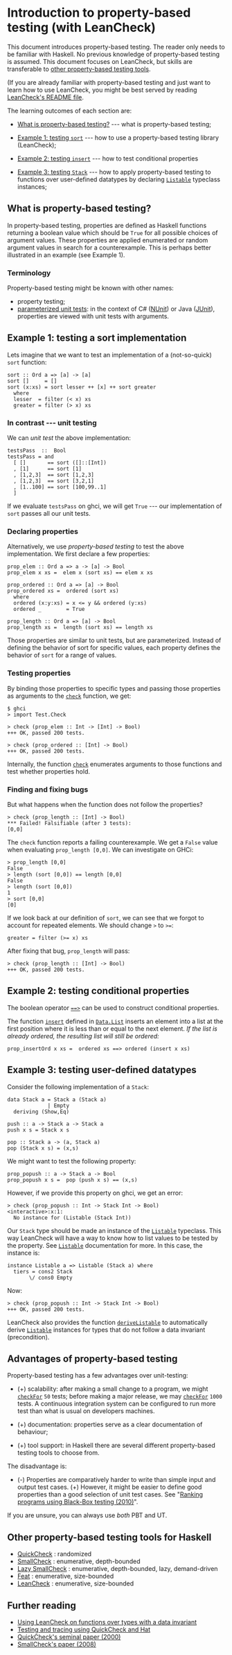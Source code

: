Introduction to property-based testing (with LeanCheck)
=======================================================

This document introduces property-based testing.  The reader only needs to be
familiar with Haskell.  No previous knowledge of property-based testing is
assumed.  This document focuses on LeanCheck, but skills are transferable to
[other property-based testing tools](#other-property-based-testing-tools-for-haskell).

(If you are already familiar with property-based testing and just want to learn
how to use LeanCheck, you might be best served by reading
[LeanCheck's README file](../README.md).

The learning outcomes of each section are:

* [What is property-based testing?](#what-is-property-based-testing)
  --- what is property-based testing;

* [Example 1: testing `sort`](#example-1-testing-a-sort-implementation)
  --- how to use a property-based testing library (LeanCheck);

* [Example 2: testing `insert`](#example-2-testing-conditional-properties)
  --- how to test conditional properties

* [Example 3: testing `Stack`](#example-3-testing-user-defined-datatypes)
  --- how to apply property-based testing to functions over user-defined
  datatypes by declaring [`Listable`] typeclass instances;


What is property-based testing?
-------------------------------

In property-based testing, properties are defined as Haskell functions
returning a boolean value which should be `True` for all possible choices of
argument values.  These properties are applied enumerated or random argument
values in search for a counterexample.  This is perhaps better illustrated in
an example (see Example 1).


### Terminology

Property-based testing might be known with other names:

* property testing;
* [parameterized unit tests]: in the context of C# ([NUnit]) or Java ([JUnit]),
							  properties are viewed with unit tests with
							  arguments.


Example 1: testing a sort implementation
----------------------------------------

Lets imagine that we want to test an implementation of a (not-so-quick) `sort`
function:

    sort :: Ord a => [a] -> [a]
    sort []     = []
    sort (x:xs) = sort lesser ++ [x] ++ sort greater
      where
      lesser  = filter (< x) xs
      greater = filter (> x) xs

### In contrast --- unit testing

We can *unit test* the above implementation:

    testsPass  ::  Bool
    testsPass = and
      [ []       == sort ([]::[Int])
      , [1]      == sort [1]
      , [1,2,3]  == sort [1,2,3]
      , [1,2,3]  == sort [3,2,1]
      , [1..100] == sort [100,99..1]
      ]

If we evaluate `testsPass` on ghci, we will get `True` --- our implementation
of `sort` passes all our unit tests.

### Declaring properties

Alternatively, we use *property-based testing* to test the above
implementation.  We first declare a few properties:

    prop_elem :: Ord a => a -> [a] -> Bool
    prop_elem x xs =  elem x (sort xs) == elem x xs

    prop_ordered :: Ord a => [a] -> Bool
    prop_ordered xs =  ordered (sort xs)
      where
      ordered (x:y:xs) = x <= y && ordered (y:xs)
      ordered _        = True

    prop_length :: Ord a => [a] -> Bool
	prop_length xs =  length (sort xs) == length xs

Those properties are similar to unit tests, but are parameterized.  Instead of
defining the behavior of sort for specific values, each property defines the
behavior of `sort` for a range of values.

### Testing properties

By binding those properties to specific types and passing those properties as
arguments to the [`check`] function, we get:

    $ ghci
	> import Test.Check

    > check (prop_elem :: Int -> [Int] -> Bool)
    +++ OK, passed 200 tests.

    > check (prop_ordered :: [Int] -> Bool)
    +++ OK, passed 200 tests.

Internally, the function [`check`] enumerates arguments to those functions and
test whether properties hold.

### Finding and fixing bugs

But what happens when the function does not follow the properties?

    > check (prop_length :: [Int] -> Bool)
    *** Failed! Falsifiable (after 3 tests):
    [0,0]

The `check` function reports a failing counterexample.  We get a `False` value
when evaluating `prop_length [0,0]`.  We can investigate on GHCi:

	> prop_length [0,0]
	False
	> length (sort [0,0]) == length [0,0]
	False
	> length (sort [0,0])
	1
	> sort [0,0]
	[0]

If we look back at our definition of `sort`, we can see that we forgot to
account for repeated elements.  We should change `>` to `>=`:

	greater = filter (>= x) xs

After fixing that bug, `prop_length` will pass:

    > check (prop_length :: [Int] -> Bool)
    +++ OK, passed 200 tests.


Example 2: testing conditional properties
-----------------------------------------

The boolean operator [`==>`] can be used to construct conditional properties.

The function [`insert`] defined in [`Data.List`] inserts an element into a list
at the first position where it is less than or equal to the next element.
*If the list is already ordered, the resulting list will still be ordered:*

    prop_insertOrd x xs =  ordered xs ==> ordered (insert x xs)


Example 3: testing user-defined datatypes
-----------------------------------------

Consider the following implementation of a `Stack`:

    data Stack a = Stack a (Stack a)
                 | Empty
      deriving (Show,Eq)

    push :: a -> Stack a -> Stack a
    push x s = Stack x s

    pop :: Stack a -> (a, Stack a)
    pop (Stack x s) = (x,s)

We might want to test the following property:

    prop_popush :: a -> Stack a -> Bool
    prop_popush x s =  pop (push x s) == (x,s)

However, if we provide this property on ghci, we get an error:

    > check (prop_popush :: Int -> Stack Int -> Bool)
    <interactive>:x:1:
      No instance for (Listable (Stack Int))

Our `Stack` type should be made an instance of the [`Listable`] typeclass.
This way LeanCheck will have a way to know how to list values to be tested by
the property.  See [`Listable`] documentation for more.  In this case, the
instance is:

    instance Listable a => Listable (Stack a) where
      tiers = cons2 Stack
           \/ cons0 Empty

Now:

    > check (prop_popush :: Int -> Stack Int -> Bool)
    +++ OK, passed 200 tests.

LeanCheck also provides the function [`deriveListable`] to automatically derive
[`Listable`] instances for types that do not follow a data invariant (precondition).



Advantages of property-based testing
------------------------------------

Property-based testing has a few advantages over unit-testing:

* (+) scalability:
  after making a small change to a program, we might [`checkFor`] `50` tests;
  before making a major release, we may [`checkFor`] `1000` tests.
  A continuous integration system can be configured to run more test than what
  is usual on developers machines.
  
* (+) documentation:
  properties serve as a clear documentation of behaviour;

* (+) tool support:
  in Haskell there are several different property-based testing tools to choose
  from.


The disadvantage is:

* (-) Properties are comparatively harder to write than simple input and output
  test cases. (+) However, it might be easier to define good properties than a good
  selection of unit test cases.
  See "[Ranking programs using Black-Box testing (2010)]".

If you are unsure, you can always use *both* PBT and UT.


Other property-based testing tools for Haskell
----------------------------------------------

* [QuickCheck]      : randomized
* [SmallCheck]      : enumerative, depth-bounded
* [Lazy SmallCheck] : enumerative, depth-bounded, lazy, demand-driven
* [Feat]            : enumerative, size-bounded
* [LeanCheck]       : enumerative, size-bounded


Further reading
---------------

* [Using LeanCheck on functions over types with a data invariant](data-invariant.md)
* [Testing and tracing using QuickCheck and Hat](https://www.cs.kent.ac.uk/pubs/2003/1896/content.pdf)
* [QuickCheck's seminal paper (2000)](https://dl.acm.org/citation.cfm?id=1988046)
* [SmallCheck's paper (2008)](http://dl.acm.org/citation.cfm?id=1411292)

[`Listable`]: https://hackage.haskell.org/package/leancheck/docs/Test-Check.html#t:Listable
[`check`]: https://hackage.haskell.org/package/leancheck/docs/Test-Check-IO.html#v:check
[`checkFor`]: https://hackage.haskell.org/package/leancheck/docs/Test-Check-IO.html#v:checkFor
[`==>`]: https://hackage.haskell.org/package/leancheck/docs/Test-Check.html#v:-61--61--62-
[`deriveListable`]: https://hackage.haskell.org/package/leancheck/docs/Test-Check-Derive.html#v:deriveListable

[QuickCheck]: https://hackage.haskell.org/package/QuickCheck
[SmallCheck]: https://hackage.haskell.org/package/smallcheck
[Lazy SmallCheck]: https://hackage.haskell.org/package/lazysmallcheck
[Feat]: https://hackage.haskell.org/package/testing-feat
[LeanCheck]: https://hackage.haskell.org/package/leancheck

[parameterized unit tests]: http://research.microsoft.com/apps/pubs/default.aspx?id=77419
[NUnit]: http://www.nunit.org/index.php?p=parameterizedTests&r=2.5
[JUnit]: http://www.mkyong.com/unittest/junit-4-tutorial-6-parameterized-test/

[`insert`]: https://hackage.haskell.org/package/base/docs/Data-List.html#v:insert 
[`Data.List`]: https://hackage.haskell.org/package/base/docs/Data-List.html

[Ranking programs using Black-Box testing (2010)]: http://www.cse.chalmers.se/~nicsma/papers/ranking-programs.pdf


